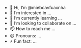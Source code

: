 - 👋 Hi, I’m @miebcavfuaxnha
- 👀 I’m interested in ...
- 🌱 I’m currently learning ...
- 💞️ I’m looking to collaborate on ...
- 📫 How to reach me ...
- 😄 Pronouns: ...
- ⚡ Fun fact: ...

<!---
miebcavfuaxnha/miebcavfuaxnha is a ✨ special ✨ repository because its `README.md` (this file) appears on your GitHub profile.
You can click the Preview link to take a look at your changes.
--->

